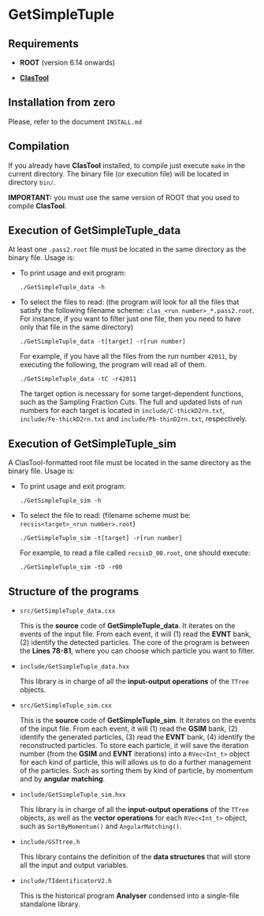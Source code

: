 GetSimpleTuple
=================

## Requirements

* **ROOT** (version 6.14 onwards)

* [**ClasTool**](http://github.com/utfsm-eg2-data-analysis/ClasTool)

## Installation from zero

Please, refer to the document `INSTALL.md`

## Compilation

If you already have **ClasTool** installed, to compile just execute `make` in the current directory. The binary file (or execution file) will be located in directory `bin/`.

**IMPORTANT:** you must use the same version of ROOT that you used to compile **ClasTool**.

## Execution of GetSimpleTuple_data

At least one `.pass2.root` file must be located in the same directory as the binary file. Usage is:

* To print usage and exit program:

  ```
  ./GetSimpleTuple_data -h
  ```

* To select the files to read: (the program will look for all the files that satisfy the following filename scheme: `clas_<run number>_*.pass2.root`. For instance, if you want to filter just one file, then you need to have only that file in the same directory)

  ```
  ./GetSimpleTuple_data -t[target] -r[run number]
  ``` 

  For example, if you have all the files from the run number `42011`, by executing the following, the program will read all of them.

  ```
  ./GetSimpleTuple_data -tC -r42011
  ```

  The target option is necessary for some target-dependent functions, such as the Sampling Fraction Cuts. The full and updated lists of run numbers for each target is located in `include/C-thickD2rn.txt`, `include/Fe-thickD2rn.txt` and `include/Pb-thinD2rn.txt`, respectively.
  
## Execution of GetSimpleTuple_sim

A ClasTool-formatted root file must be located in the same directory as the binary file. Usage is:

* To print usage and exit program:

  ```
  ./GetSimpleTuple_sim -h
  ```

* To select the file to read: (filename scheme must be: `recsis<target>_<run number>.root`)

  ```
  ./GetSimpleTuple_sim -t[target] -r[run number]
  ``` 

  For example, to read a file called `recsisD_00.root`, one should execute:

  ```
  ./GetSimpleTuple_sim -tD -r00
  ``` 

## Structure of the programs

* `src/GetSimpleTuple_data.cxx`

  This is the **source** code of **GetSimpleTuple_data**. It iterates on the events of the input file. From each event, it will (1) read the **EVNT** bank, (2) identify the detected particles. The core of the program is between the **Lines 78-81**, where you can choose which particle you want to filter.

* `include/GetSimpleTuple_data.hxx`

  This library is in charge of all the **input-output operations** of the `TTree` objects.

* `src/GetSimpleTuple_sim.cxx`

  This is the **source** code of **GetSimpleTuple_sim**. It iterates on the events of the input file. From each event, it will (1) read the **GSIM** bank, (2) identify the generated particles, (3) read the **EVNT** bank, (4) identify the reconstructed particles. To store each particle, it will save the iteration number (from the **GSIM** and **EVNT** iterations) into a `RVec<Int_t>` object for each kind of particle, this will allows us to do a further management of the particles. Such as sorting them by kind of particle, by momentum and by **angular matching**.

* `include/GetSimpleTuple_sim.hxx`

  This library is in charge of all the **input-output operations** of the `TTree` objects, as well as the **vector operations** for each `RVec<Int_t>` object, such as `SortByMomentum()` and `AngularMatching()`.

* `include/GSTtree.h`

  This library contains the definition of the **data structures** that will store all the input and output variables.

* `include/TIdentificatorV2.h`

  This is the historical program **Analyser** condensed into a single-file standalone library.
